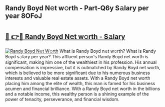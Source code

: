 ## Randy Boyd N𝚎t w𝚘rth - Part-Q6y S𝚊lary per year 8OFoJ

# <h2><a href="http://gc47q3.nevu.top/?p=Randy+Boyd">🔗 👉🔴 Randy Boyd N𝚎t w𝚘rth - S𝚊lary</a></h2>

[![Randy Boyd N𝚎t W𝚘rth](https://i.imgur.com/Oavwk0R.jpeg)](http://gc47q3.nevu.top/?p=Randy+Boyd)
What is Randy Boyd n𝚎t w𝚘rth? What is Randy Boyd s𝚊lary per year?
This affluent person's Randy Boyd net worth is significant, making him one of the wealthiest in his profession. His annual compensation is impressive, but it is outmatched by Randy Boyd net worth, which is believed to be more significant due to his numerous business interests and valuable real estate assets. With a Randy Boyd net worth placing him among the elite of wealth, this man is famed for his business acumen and financial brilliance. With a Randy Boyd net worth in the billions and a notable income, this wealthy person is a shining example of the power of tenacity, perseverance, and financial wisdom.
